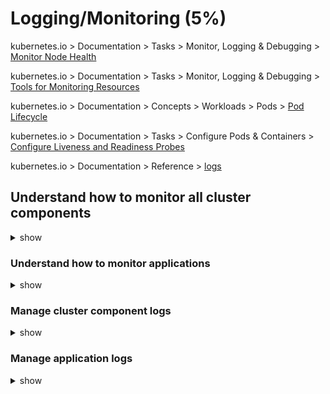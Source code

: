 # Logging/Monitoring (5%)

kubernetes.io > Documentation > Tasks > Monitor, Logging & Debugging > [Monitor Node Health](https://kubernetes.io/docs/tasks/debug-application-cluster/monitor-node-health/)

kubernetes.io > Documentation > Tasks > Monitor, Logging & Debugging > [Tools for Monitoring Resources](https://kubernetes.io/docs/tasks/debug-application-cluster/resource-usage-monitoring/)

kubernetes.io > Documentation > Concepts > Workloads > Pods > [Pod Lifecycle](https://kubernetes.io/docs/concepts/workloads/pods/pod-lifecycle/#container-probes)

kubernetes.io > Documentation > Tasks > Configure Pods & Containers > [Configure Liveness and Readiness Probes](https://kubernetes.io/docs/tasks/configure-pod-container/configure-liveness-readiness-probes/)

kubernetes.io > Documentation > Reference > [logs](https://kubernetes.io/docs/reference/generated/kubectl/kubectl-commands#logs)

## Understand how to monitor all cluster components

<details><summary>show</summary>
<p>

```bash
git clone https://github.com/kubernetes-incubator/metrics-server.git
kubectl creare -f deploy/1.8+/
kubectl top node
kubectl top pod
```

</p>
</details>

### Understand how to monitor applications

<details><summary>show</summary>
<p>

Create a YAML:

```bash
cat exec-liveness.yaml
```

```yaml
apiVersion: v1
kind: Pod
metadata:
  labels:
    test: liveness
  name: liveness-exec
spec:
  containers:
  - name: liveness
    image: k8s.gcr.io/busybox
    args:
    - /bin/sh
    - -c
    - touch /tmp/healthy; sleep 30; rm -rf /tmp/healthy; sleep 600
    livenessProbe:
      exec:
        command:
        - cat
        - /tmp/healthy
      initialDelaySeconds: 5
      periodSeconds: 5
```

```yaml
cat exec-readyness.yaml

apiVersion: v1
kind: Pod
metadata:
  labels:
    test: liveness
  name: liveness-exec
spec:
  containers:
  - name: liveness
    image: k8s.gcr.io/busybox
    args:
    - /bin/sh
    - -c
    - touch /tmp/healthy; sleep 30; rm -rf /tmp/healthy; sleep 600
    readinessProbe:
      exec:
        command:
        - cat
        - /tmp/healthy
      initialDelaySeconds: 5
      periodSeconds: 5
```

</p>
</details>

### Manage cluster component logs

<details><summary>show</summary>
<p>

```bash

containerised components log under /var/log

Master (/var/log or /var/log/containers)
       /var/log/kube-apiserver.log – API Server, responsible for serving the API
       /var/log/kube-scheduler.log – Scheduler, responsible for making scheduling decisions
       /var/log/kube-controller-manager.log – Controller that manages replication controllers

Worker Nodes (/var/log or /var/log/containers)
                /var/log/kubelet.log – Kubelet, responsible for running containers on the node
                /var/log/kube-proxy.log – Kube Proxy, responsible for service load balancing
```

</p>
</details>

### Manage application logs

<details><summary>show</summary>
<p>


```bash
docker run kodecloud/event-simulator
docker run -d kodecloud/event-simulator
docker logs -f ecf
```

```yaml
cat event-simulator.yaml

apiVersion: v1
kind: Pod
metadata:
  name: event-pod
spec:
  containers:
  - image: kodecloud/event-simulator
    name: event-simulator
  - image: nginx
    name: nginx
```

```bash
kubectl create -f event-simulator.yaml
kubectl logs -f event-pod
kubectl logs -f event-pod event-simulator

```

</p>
</details>
